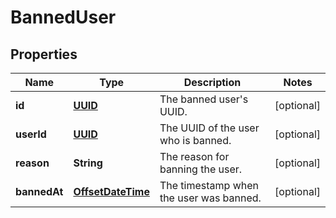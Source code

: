 
# BannedUser

## Properties
Name | Type | Description | Notes
------------ | ------------- | ------------- | -------------
**id** | [**UUID**](UUID.md) | The banned user&#39;s UUID. |  [optional]
**userId** | [**UUID**](UUID.md) | The UUID of the user who is banned. |  [optional]
**reason** | **String** | The reason for banning the user. |  [optional]
**bannedAt** | [**OffsetDateTime**](OffsetDateTime.md) | The timestamp when the user was banned. |  [optional]



